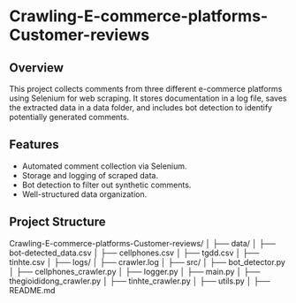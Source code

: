 # Crawling-E-commerce-platforms-Customer-reviews

## Overview
This project collects comments from three different e-commerce platforms using Selenium for web scraping. It stores documentation in a log file, saves the extracted data in a data folder, and includes bot detection to identify potentially generated comments.

## Features
- Automated comment collection via Selenium.
- Storage and logging of scraped data.
- Bot detection to filter out synthetic comments.
- Well-structured data organization.

## Project Structure
Crawling-E-commerce-platforms-Customer-reviews/
│
├── data/
│   ├── bot-detected_data.csv
│   ├── cellphones.csv
│   ├── tgdd.csv
│   ├── tinhte.csv
│
├── logs/
│   ├── crawler.log
│
├── src/
│   ├── bot_detector.py
│   ├── cellphones_crawler.py
│   ├── logger.py
│   ├── main.py
│   ├── thegioididong_crawler.py
│   ├── tinhte_crawler.py
│   ├── utils.py
│
├── README.md
